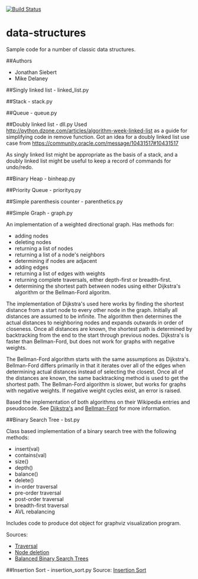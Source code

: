 [![Build Status](https://travis-ci.org/MikeDelaney/data-structures.svg?branch=master)](https://travis-ci.org/MikeDelaney/data-structures)

data-structures
===============

Sample code for a number of classic data structures.

##Authors
* Jonathan Siebert
* Mike Delaney

##Singly linked list - linked_list.py

##Stack - stack.py

##Queue - queue.py

##Doubly linked list - dll.py
Used http://python.dzone.com/articles/algorithm-week-linked-list as a guide for simplifying code in remove function.
Got an idea for a doubly linked list use case from https://community.oracle.com/message/10431517#10431517

As singly linked list might be appropriate as the basis of a stack, and a doubly linked list might be useful to keep a record of commands for undo/redo.

##Binary Heap - binheap.py

##Priority Queue - priorityq.py

##Simple parenthesis counter - parenthetics.py

##Simple Graph - graph.py

An implementation of a weighted directional graph.
Has methods for:
* adding nodes
* deleting nodes
* returning a list of nodes
* returning a list of a node's neighbors
* determining if nodes are adjacent
* adding edges
* returning a list of edges with weights
* returning complete traversals, either depth-first or breadth-first.
* determining the shortest path between nodes using either Dijkstra's algorithm or the Bellman-Ford algoritm.

The implementation of Dijkstra's used here works by finding the shortest distance from a start node to every other node in the graph. Initially all distances are assumed to be infinite. The algorithm then determines the actual distances to neighboring nodes and expands outwards in order of closeness. Once all distances are known, the shortest path is determined by backtracking from the end to the start through previous nodes. Dijkstra's is faster than Bellman-Ford, but does not work for graphs with negative weights.

The Bellman-Ford algorithm starts with the same assumptions as Dijkstra's.  Bellman-Ford differs primarily in that it iterates over all of the edges when determining actual distances instead of selecting the closest. Once all of the distances are known, the same backtracking method is used to get the shortest path. The Bellman-Ford algorithm is slower, but works for graphs with negative weights. If negative weight cycles exist, an error is raised.

Based the implementation of both algorithms on their Wikipedia entries and pseudocode. See [Dijkstra's](http://en.wikipedia.org/wiki/Dijkstra%27s_algorithm) and [Bellman-Ford](http://en.wikipedia.org/wiki/Dijkstra%27s_algorithm) for more information.

##Binary Search Tree - bst.py

Class based implementation of a binary search tree with the following methods:
* insert(val)
* contains(val)
* size()
* depth()
* balance()
* delete()
* in-order traversal
* pre-order traversal
* post-order traversal
* breadth-first traversal
* AVL rebalancing

Includes code to produce dot object for graphviz visualization program.

Sources:
* [Traversal](http://en.wikipedia.org/wiki/Pre-order_traversal)
* [Node deletion](http://en.wikipedia.org/wiki/Binary_search_tree#Deletion)
* [Balanced Binary Search Trees](http://interactivepython.org/courselib/static/pythonds/Trees/balanced.html)

##Insertion Sort - insertion_sort.py
Source: [Insertion Sort](http://en.wikipedia.org/wiki/Insertion_sort)